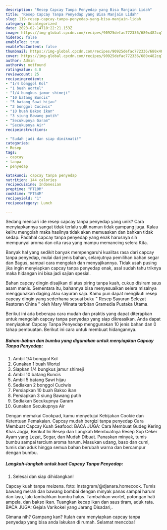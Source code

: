 ```yaml
---
description: "Resep Capcay Tanpa Penyedap yang Bisa Manjain Lidah"
title: "Resep Capcay Tanpa Penyedap yang Bisa Manjain Lidah"
slug: 119-resep-capcay-tanpa-penyedap-yang-bisa-manjain-lidah
category: Uncategorized
date: 2023-02-14T18:22:21.153Z
image: https://img-global.cpcdn.com/recipes/90925defac772336/680x482cq70/capcay-tanpa-penyedap-foto-resep-utama.jpg
hideToc: false
enableToc: true
enableTocContent: false
thumbnail: https://img-global.cpcdn.com/recipes/90925defac772336/680x482cq70/capcay-tanpa-penyedap-foto-resep-utama.jpg
cover: https://img-global.cpcdn.com/recipes/90925defac772336/680x482cq70/capcay-tanpa-penyedap-foto-resep-utama.jpg
author: Admin
authorAv: notfound
ratingvalue: 4.8
reviewcount: 25
recipeingredient:
- "1/4 bonggol Kol"
- "1 buah Wortel"
- "1/4 bungkus jamur shimeji"
- "10 batang Buncis"
- "5 batang Sawi hijau"
- "2 bonggol Cuciwis"
- "10 buah Bakso ikan"
- "3 siung Bawang putih"
- "Secukupnya Garam"
- "Secukupnya Air"
recipeinstructions:

- "Sudah jadi dan siap dinikmati!"
categories:
- Resep
tags:
- capcay
- tanpa
- penyedap

katakunci: capcay tanpa penyedap 
nutrition: 144 calories
recipecuisine: Indonesian
preptime: "PT19M"
cooktime: "PT54M"
recipeyield: "1"
recipecategory: Lunch

---
```





Sedang mencari ide resep capcay tanpa penyedap yang unik? Cara menyiapkannya sangat tidak terlalu sulit namun tidak gampang juga. Kalau keliru mengolah maka hasilnya tidak akan memuaskan dan bahkan tidak sedap. Padahal capcay tanpa penyedap yang enak harusnya sih mempunyai aroma dan cita rasa yang mampu memancing selera Kita.





Banyak hal yang sedikit banyak mempengaruhi kualitas rasa dari capcay tanpa penyedap, mulai dari jenis bahan, selanjutnya pemilihan bahan segar dan Bagus, sampai cara mengolah dan menyajikannya. Tidak usah pusing jika ingin menyiapkan capcay tanpa penyedap enak,      asal sudah tahu triknya maka hidangan ini bisa jadi sajian spesial.














Bahan capcay dingin disajikan di atas piring tanpa kuah, cukup disiram saus asam manis. Sementara itu, bahannya bisa menyesuaikan selera misalnya menggunakan daging atau sayuran saja. Kamu pun dapat mengikuti resep capcay dingin yang sederhana sesuai buku &#34; Resep Sayuran Selezat Restoran China &#34; oleh Mary Winata terbitan Gramedia Pustaka Utama.






Berikut ini ada beberapa cara mudah dan praktis yang dapat diterapkan untuk mengolah capcay tanpa penyedap yang siap dikreasikan. Anda dapat menyiapkan Capcay Tanpa Penyedap menggunakan 10 jenis bahan dan 0 tahap pembuatan. Berikut ini cara untuk membuat hidangannya.

<!--inarticleads1-->

##### Bahan-bahan dan bumbu yang digunakan untuk menyiapkan Capcay Tanpa Penyedap:

1. Ambil 1/4 bonggol Kol
1. Gunakan 1 buah Wortel
1. Siapkan 1/4 bungkus jamur shimeji
1. Ambil 10 batang Buncis
1. Ambil 5 batang Sawi hijau
1. Sediakan 2 bonggol Cuciwis
1. Persiapkan 10 buah Bakso ikan
1. Persiapkan 3 siung Bawang putih
1. Sediakan Secukupnya Garam
1. Gunakan Secukupnya Air


Dengan memakai Cookpad, kamu menyetujui Kebijakan Cookie dan Ketentuan Pemakaian. Capcay mudah bergizi tanpa penyedap Cara Membuat Capcay Kuah Seafood: BACA JUGA: Cara Membuat Gudeg Kering Khas Jogja, Berikut Ini Resep dan Langkah Membuatnya Resep Sop Ceker Ayam yang Lezat, Segar, dan Mudah Dibuat. Panaskan minyak, tumis bumbu sampai tercium aroma harum. Masukan udang, baso dan cumi, tumis dan aduk hingga semua bahan berubah warna dan bercampur dengan bumbu. 

<!--inarticleads2-->

##### Langkah-langkah untuk buat Capcay Tanpa Penyedap:


1. Selesai dan siap dihidangkan!

Capcay kuah tanpa meizena. foto: Instagram/@djanara.homecook. Tumis bawang merah dan bawang bombai dengan minyak panas sampai harum dan layu, lalu tambahkan bumbu halus. Tambahkan wortel, potongan hati ampela, dan bakso ikan. Tuangkan kecap ikan dan saus tiram, aduk rata. BACA JUGA: Gejala Varikokel yang Jarang Disadari,. 

Gimana nih? Gampang kan? Itulah cara menyiapkan capcay tanpa penyedap yang bisa anda lakukan di rumah. Selamat mencoba!
